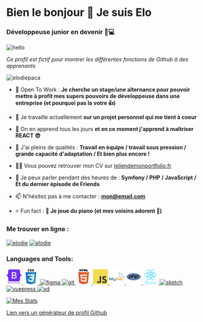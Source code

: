 <h1 align="left">Bien le bonjour 👋 Je suis Elo</h1>
<h3 align="left">Développeuse junior en devenir 💪💻</h3>

<img width="400" alt="hello" src="https://media.giphy.com/media/3ornk57KwDXf81rjWM/giphy.gif">

*Ce profil est fictif pour montrer les différentes fonctions de Github à des apprenants*

<p align="left"> <img src="https://komarev.com/ghpvc/?username=elodiepaca&label=Profile%20views&color=0e75b6&style=flat" alt="elodiepaca" /> </p>

- 👯 Open To Work : **Je cherche un stage/une alternance pour pouvoir mettre à profit mes supers pouvoirs de développeuse dans une entreprise (et pourquoi pas la votre 👍)**

- 🔭 Je travaille actuellement **sur un projet personnel qui me tient à coeur**

- 🌱 On en apprend tous les jours **et en ce moment j'apprend à maîtriser REACT 😎**

- 🤝 J'ai pleins de qualités : **Travail en équipe / travail sous pression / grande capacité d'adaptation / Et bien plus encore !**

- 👨‍💻 Vous pouvez retrouver mon CV sur [leliendemonportfolio.fr](leliendemonportfolio.fr)

- 💬 Je peux parler pendant des heures de : **Symfony / PHP / JavaScript / Et du dernier épisode de Friends**

- 📫 N'hésitez pas à me contacter : **mon@email.com**

- ⚡ Fun fact : **🎹 Je joue du piano (et mes voisins adorent 🤟)**

<h3 align="left">Me trouver en ligne :</h3>
<p align="left">
<a href="https://twitter.com/elodie" target="blank"><img align="center" src="https://raw.githubusercontent.com/rahuldkjain/github-profile-readme-generator/neutral-icons/src/images/icons/Social/twitter.svg" alt="elodie" height="30" width="40" /></a>
<a href="https://www.linkedin.com/in/elodie-thauvin-3744455b/" target="blank"><img align="center" src="https://raw.githubusercontent.com/rahuldkjain/github-profile-readme-generator/neutral-icons/src/images/icons/Social/linked-in-alt.svg" alt="elodie" height="30" width="40" /></a>
</p>

<h3 align="left">Languages and Tools:</h3>
<p align="left"> <a href="https://getbootstrap.com" target="_blank"> <img src="https://raw.githubusercontent.com/devicons/devicon/master/icons/bootstrap/bootstrap-plain-wordmark.svg" alt="bootstrap" width="40" height="40"/> </a> <a href="https://www.w3schools.com/css/" target="_blank"> <img src="https://raw.githubusercontent.com/devicons/devicon/master/icons/css3/css3-original-wordmark.svg" alt="css3" width="40" height="40"/> </a> <a href="https://www.figma.com/" target="_blank"> <img src="https://www.vectorlogo.zone/logos/figma/figma-icon.svg" alt="figma" width="40" height="40"/> </a> <a href="https://git-scm.com/" target="_blank"> <img src="https://www.vectorlogo.zone/logos/git-scm/git-scm-icon.svg" alt="git" width="40" height="40"/> </a> <a href="https://www.w3.org/html/" target="_blank"> <img src="https://raw.githubusercontent.com/devicons/devicon/master/icons/html5/html5-original-wordmark.svg" alt="html5" width="40" height="40"/> </a> <a href="https://developer.mozilla.org/en-US/docs/Web/JavaScript" target="_blank"> <img src="https://raw.githubusercontent.com/devicons/devicon/master/icons/javascript/javascript-original.svg" alt="javascript" width="40" height="40"/> </a> <a href="https://www.mysql.com/" target="_blank"> <img src="https://raw.githubusercontent.com/devicons/devicon/master/icons/mysql/mysql-original-wordmark.svg" alt="mysql" width="40" height="40"/> </a> <a href="https://www.php.net" target="_blank"> <img src="https://raw.githubusercontent.com/devicons/devicon/master/icons/php/php-original.svg" alt="php" width="40" height="40"/> </a> <a href="https://reactjs.org/" target="_blank"> <img src="https://raw.githubusercontent.com/devicons/devicon/master/icons/react/react-original-wordmark.svg" alt="react" width="40" height="40"/> </a> <a href="https://www.sketch.com/" target="_blank"> <img src="https://www.vectorlogo.zone/logos/sketchapp/sketchapp-icon.svg" alt="sketch" width="40" height="40"/> </a> <a href="https://vuepress.vuejs.org/" target="_blank"> <img src="https://raw.githubusercontent.com/AliasIO/wappalyzer/master/src/drivers/webextension/images/icons/VuePress.svg" alt="vuepress" width="40" height="40"/> </a> <a href="https://www.adobe.com/products/xd.html" target="_blank"> <img src="https://cdn.worldvectorlogo.com/logos/adobe-xd.svg" alt="xd" width="40" height="40"/> </a> </p>


[![Mes Stats](https://github-readme-stats.vercel.app/api?username=elodiepaca)](https://github.com/anuraghazra/github-readme-stats)

[Lien vers un générateur de profil Github](https://rahuldkjain.github.io/gh-profile-readme-generator/)

<!---
elodiepaca/elodiepaca is a ✨ special ✨ repository because its `README.md` (this file) appears on your GitHub profile.
You can click the Preview link to take a look at your changes.
--->
